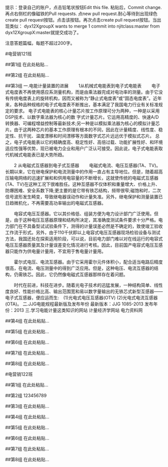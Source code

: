 提示：登录自己的账户，点击铅笔状按钮Edit this file. 粘贴后，Commit change. 再点右侧栏的像磁铁的Pull requests. 点new pull request.耐心等待到出现绿色create pull request按钮。点击该按钮。再次点击create pull request按钮。当出现类似：
dyx12XgroupX  wants to merge 1 commit into njitclass:master from dyx12XgroupX:master就提交成功了。

注意答题篇幅，每题不超过200字。

#电营销121班

##第1组
在此处粘贴...

##第2组
在此处粘贴...

##第3组
一.电能计量装置的进展
　　1从机械式电能表到电子式电能表
　　电子式电度表不再使用感应系测量机构，而是由乘法器完成对电功率的测量。由于它没有传统电度表上的旋转机构，因而又被称为“静止式电度表”或“固态电度表”。近年来，各种品种规格的电子式电度表不断推出，基本满足了我国电力行业有关标准规定的要求。
    电子式电能表的核心计量芯片按工作原理可分为两种，一种是以采用DSP技术、以数字乘法器为核心的数 字式计量芯片。它运用高精度的、快速A/D转换器、可编程增益控制等最新技术;另一种是以模拟乘法器为核心的模拟计量芯片。由于这两种芯片的基本工作原理有根本的不同，因此在计量精度、线性度、稳定性、抗干扰、温度漂移和时间漂移等方面数字式芯片远远优于模拟式芯片。
    总之，电子式电能表以它的精确度高、稳定性好、高倍过载、功能扩展性好、和环境适应性强等优势，现已被电力企业和用户广泛认可接受。因此说，电子式电能表取代机械式电能表已是大势所趋。

　　2 从电磁式互感器到电子式互感器
　　电磁式电流、电压互感器(TA、TV)。长期以来，它在继电保护和电流测量中的作用一直占有主导地位。但是，随着超高压输电网络的迅速扩展和和供用电容量的不断增长，这就使传统的电磁式互感器(TA、TV)在这种工况下很难胜任。这种互感器不仅体积和重量增大、价格上升、防爆困难、安全系数下降;更主要的是它带有铁芯结构，频带很窄;磁饱和时，二次信号波形发生畸变，导致继电器误动作和计量失准。另外，继电保护和测量装置已日趋微机化，不再需要高功率输出的电磁式互感器。

　　电容式电压互感器。它以其价格低、组装方便为电力设计部门广泛使用。但是，由于这种电压互感器原理和结构所决定，其准确度测试条件要求十分严格。电力部门在不具备型试试验条件下，测得的计量误差必然是不确定的，致使竣工验收工作流于形式。另外，由于110千伏即以上电容式电压互感器现场检验设备与测试方法，我国还处在探索适用阶段，可以说，目前电力部门难以对在线运行的电容式电压互感器质量其及计量误差变化情况进行考核。因此，目前国产电容式电压互感器只能作为供电量计量用，不宜用于售电量计量用。

　　霍尔式电压、电流互感器。由于它采用霍尔元件体积小，配合适当电路后精度很高，在电流、电压测量中的得到广泛应用。但是，这种电压、电流互感器的结构，仍需铁芯。因此，它仍然像电磁式互感器那样存在着问题。

　　时代在前进，科技在进步。随着光电子技术的迅猛发展，一种结构简单、线性度良好、性能价格比高、输出范围宽和易以数字量输出的无铁芯式新型互感器——电子式互感器，便应运而生:　(1)光电式电压互感器(OTV) (2)光电式电流互感器(OTA)。
二.JJG电能规程最新版及发布年份
最新版本：JJG 1085-2013 发布年份：2013
三.学习电能计量这类知识的网站
计量经济学网站
电力资料网


##第4组
在此处粘贴...

##第5组
在此处粘贴...

##第6组
在此处粘贴...

##第7组
在此处粘贴...

##第8组
在此处粘贴...

#电营销122班

##第1组
在此处粘贴...

##第2组
123456789

##第3组
在此处粘贴...

##第4组
在此处粘贴...

##第5组
在此处粘贴...

##第6组
在此处粘贴...

##第7组
在此处粘贴...

##第8组
在此处粘贴...
